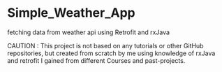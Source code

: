 # Simple_Weather_App
fetching data from weather api using Retrofit and rxJava

CAUTION : This project is not based on any tutorials or other GitHub repositories, but created from scratch by me using knowledge of rxJava and retrofit I gained from different Courses and past-projects.

